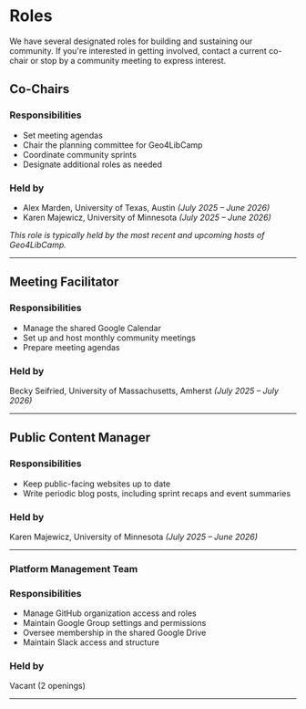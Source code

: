 # Roles

We have several designated roles for building and sustaining our community. If you're interested in getting involved, contact a current co-chair or stop by a community meeting to express interest.


## Co-Chairs  

### Responsibilities

- Set meeting agendas  
- Chair the planning committee for Geo4LibCamp  
- Coordinate community sprints  
- Designate additional roles as needed  

### Held by 

- Alex Marden, University of Texas, Austin *(July 2025 – June 2026)*  
- Karen Majewicz, University of Minnesota *(July 2025 – June 2026)*  

*This role is typically held by the most recent and upcoming hosts of Geo4LibCamp.*

---

## Meeting Facilitator  


### Responsibilities

- Manage the shared Google Calendar  
- Set up and host monthly community meetings  
- Prepare meeting agendas  

### Held by

Becky Seifried, University of Massachusetts, Amherst *(July 2025 – July 2026)*

---

## Public Content Manager  

### Responsibilities 

- Keep public-facing websites up to date  
- Write periodic blog posts, including sprint recaps and event summaries  

### Held by  

Karen Majewicz, University of Minnesota *(July 2025 – June 2026)*

---

### Platform Management Team  

### Responsibilities

- Manage GitHub organization access and roles  
- Maintain Google Group settings and permissions  
- Oversee membership in the shared Google Drive  
- Maintain Slack access and structure  

### Held by  
  
Vacant (2 openings)

---

